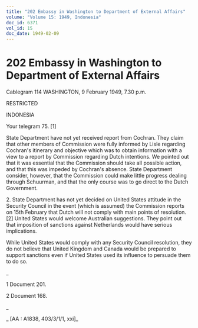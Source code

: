 ```yaml
---
title: "202 Embassy in Washington to Department of External Affairs"
volume: "Volume 15: 1949, Indonesia"
doc_id: 6371
vol_id: 15
doc_date: 1949-02-09
---
```


# 202 Embassy in Washington to Department of External Affairs

Cablegram 114 WASHINGTON, 9 February 1949, 7.30 p.m.

RESTRICTED

INDONESIA

Your telegram 75. [1]

State Department have not yet received report from Cochran. They claim that other members of Commission were fully informed by Lisle regarding Cochran's itinerary and objective which was to obtain information with a view to a report by Commission regarding Dutch intentions. We pointed out that it was essential that the Commission should take all possible action, and that this was impeded by Cochran's absence. State Department consider, however, that the Commission could make little progress dealing through Schuurman, and that the only course was to go direct to the Dutch Government.

2\. State Department has not yet decided on United States attitude in the Security Council in the event (which is assumed) the Commission reports on 15th February that Dutch will not comply with main points of resolution. [2] United States would welcome Australian suggestions. They point out that imposition of sanctions against Netherlands would have serious implications.

While United States would comply with any Security Council resolution, they do not believe that United Kingdom and Canada would be prepared to support sanctions even if United States used its influence to persuade them to do so.

_

1 Document 201.

2 Document 168.

_

_ [AA : A1838, 403/3/1/1, xxi]_
